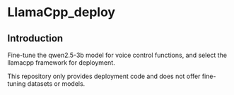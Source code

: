 # LlamaCpp_deploy
## Introduction
Fine-tune the qwen2.5-3b model for voice control functions, and select the llamacpp framework for deployment.

This repository only provides deployment code and does not offer fine-tuning datasets or models.